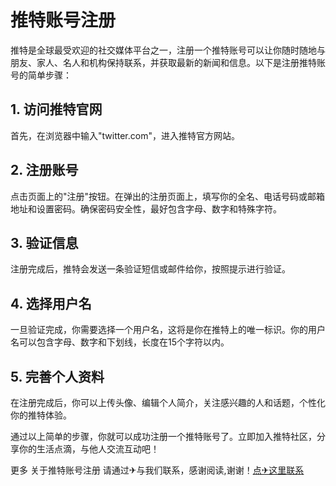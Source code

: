 # 推特账号注册

推特是全球最受欢迎的社交媒体平台之一，注册一个推特账号可以让你随时随地与朋友、家人、名人和机构保持联系，并获取最新的新闻和信息。以下是注册推特账号的简单步骤：

## 1. 访问推特官网
首先，在浏览器中输入"twitter.com"，进入推特官方网站。

## 2. 注册账号
点击页面上的"注册"按钮。在弹出的注册页面上，填写你的全名、电话号码或邮箱地址和设置密码。确保密码安全性，最好包含字母、数字和特殊字符。

## 3. 验证信息
注册完成后，推特会发送一条验证短信或邮件给你，按照提示进行验证。

## 4. 选择用户名
一旦验证完成，你需要选择一个用户名，这将是你在推特上的唯一标识。你的用户名可以包含字母、数字和下划线，长度在15个字符以内。

## 5. 完善个人资料
在注册完成后，你可以上传头像、编辑个人简介，关注感兴趣的人和话题，个性化你的推特体验。

通过以上简单的步骤，你就可以成功注册一个推特账号了。立即加入推特社区，分享你的生活点滴，与他人交流互动吧！

更多 关于推特账号注册 请通过✈与我们联系，感谢阅读,谢谢！[点✈这里联系](https://t.me/lm999bot)